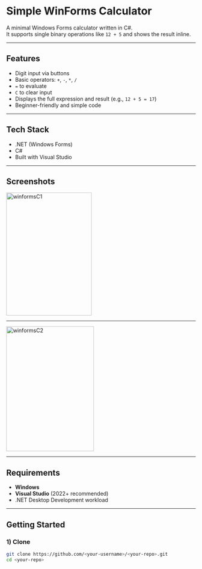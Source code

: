# Simple WinForms Calculator

A minimal Windows Forms calculator written in C#.  
It supports single binary operations like `12 + 5` and shows the result inline.

---

## Features
- Digit input via buttons
- Basic operators: `+`, `-`, `*`, `/`
- `=` to evaluate
- `C` to clear input
- Displays the full expression and result (e.g., `12 + 5 = 17`)
- Beginner-friendly and simple code

---

## Tech Stack
- .NET (Windows Forms)
- C#
- Built with Visual Studio

---
## Screenshots
<img width="227" height="327" alt="winformsC1" src="https://github.com/user-attachments/assets/2ece57b6-e3eb-4169-9328-d96e12b435d4" />

---

<img width="233" height="332" alt="winformsC2" src="https://github.com/user-attachments/assets/febada8f-4aae-4fa6-b888-1eb7bb445805" />

---
## Requirements
- **Windows**
- **Visual Studio** (2022+ recommended)
- .NET Desktop Development workload

---

## Getting Started

### 1) Clone
```bash
git clone https://github.com/<your-username>/<your-repo>.git
cd <your-repo>
